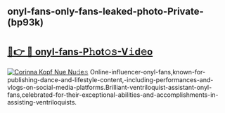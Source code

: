 ## onyl-fans-only-fans​-leaked-photo​-Private-(bp93k)


# <h2><a href="https://mediaupload.pro?title=onyl-fans&ref=git">🔗👉 🔴 onyl-fans-P𝚑ot𝚘𝚜-V𝚒d𝚎o</a></h2>

[![Corinna Kopf Nue Nu𝚍e𝚜](https://i.imgur.com/0qMVB7G.gif)](https://mediaupload.pro?title=onyl-fans&ref=git)
Online-influencer-onyl-fans,known-for-publishing-dance-and-lifestyle-content,-including-performances-and-vlogs-on-social-media-platforms.Brilliant-ventriloquist-assistant-onyl-fans,celebrated-for-their-exceptional-abilities-and-accomplishments-in-assisting-ventriloquists.  